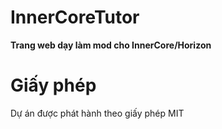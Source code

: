 # InnerCoreTutor

**Trang web dạy làm mod cho InnerCore/Horizon**

# Giấy phép
Dự án được phát hành theo giấy phép MIT
